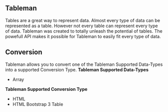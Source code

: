 ## Tableman

Tables are a great way to represent data. Almost every type of data can be represented as a table. However not every table can represent every type of data. Tableman was created to totally unleash the potential of tables. The powefull API makes it possible for Tableman to easily fit every type of data.


## Conversion
Tableman allows you to convert one of the Tableman Supported Data-Types into a supported Conversion Type.
**Tableman Supported Data-Types**
* Array

**Tableman Supported Conversion Type**
* HTML
* HTML Bootstrap 3 Table
